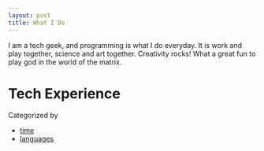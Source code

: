 ```yaml
---
layout: post
title: What I Do
---
```



I am a tech geek, and programming is what I do everyday. It is work and play
together, science and art together. Creativity rocks! What a great fun to play
god in the world of the matrix.

Tech Experience
====

Categorized by 

- [time](time.html)   
- [languages](languages.html)
